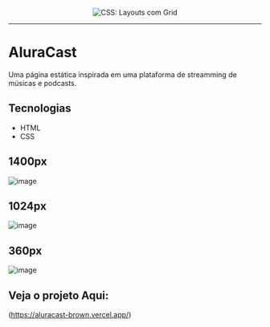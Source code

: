 <p align="center"> <img src="https://user-images.githubusercontent.com/76708357/182975297-83940d2b-12cd-4df2-a864-dc1e2dd33d9e.png" alt="CSS: Layouts com Grid"> </p>

<hr>

<h1>AluraCast</h1>
<p align="start">Uma página estática inspirada em uma plataforma de streamming de músicas e podcasts.</p>

## Tecnologias
* HTML
* CSS

## 1400px
![image](https://user-images.githubusercontent.com/76708357/182976289-0051ae84-25ec-4a2e-a38e-4713c3a313b0.png)

## 1024px
![image](https://user-images.githubusercontent.com/76708357/182976352-8232587d-98ce-4fe1-8d0f-dde6569f4a0b.png)

## 360px
![image](https://user-images.githubusercontent.com/76708357/182976395-46bb66b5-f1f8-4db5-84eb-4151d225579d.png)


## Veja o projeto Aqui:

(https://aluracast-brown.vercel.app/)